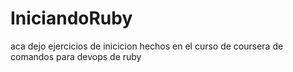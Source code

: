 # IniciandoRuby

aca dejo ejercicios de inicicion hechos en el curso de coursera de comandos para devops de ruby
